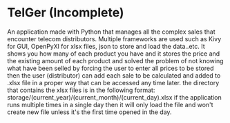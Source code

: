 # TelGer (Incomplete)
An application made with Python that manages all the complex sales that encounter telecom distributors. 
Multiple frameworks are used such as Kivy for GUI, OpenPyXl for xlsx files, json to store and load the data..etc.
It shows you how many of each product you have and it stores the price and the existing amount of each product and solved the problem of not knowing what have been selled by forcing the user to enter all prices to be stored then the user (distributor) can add each sale to be calculated and added to .xlsx file in a proper way that can be accessed any time later. the directory that contains the xlsx files is in the following format: storage/(current_year)/(current_month)/(current_day).xlsx
if the application runs multiple times in a single day then it will only load the file and won't create new file unless it's the first time opened in the day.
